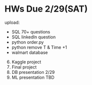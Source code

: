 # HWs Due 2/29(SAT)

upload:

* SQL 70+ questions
* SQL linkedIn question
* python order.py
* python remove T & Time +1
* walmart database
6. Kaggle project
7. Final project
8. DB presentation 2/29
9. ML presentation TBD
